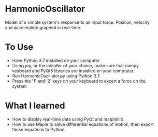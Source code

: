 # HarmonicOscillator
Model of a simple system's response to an input force. 
Position, velocity and acceleration graphed in real-time.

# To Use
- Have Python 3.7 installed on your computer. 
- Using pip, or the installer of your choice, make sure that numpy, keyboard and PyQt5 libraries are installed on your comptuter.
- Run HarmonicOscillator.py using Python 3.7.
- Press the '1' and '2' keys on your keyboard to excert a force on the system

# What I learned
- How to display real-time data using PyQt and matplotlib. 
- How to use Maple to solve differential equations of motion, then export those equations to Python. 
